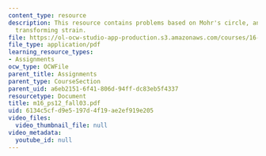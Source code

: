 ```yaml
---
content_type: resource
description: This resource contains problems based on Mohr's circle, and methods for
  transforming strain.
file: https://ol-ocw-studio-app-production.s3.amazonaws.com/courses/16-01-unified-engineering-i-ii-iii-iv-fall-2005-spring-2006/6134c5cfd9e5197d4f19ae2ef919e205_m16_ps12_fall03.pdf
file_type: application/pdf
learning_resource_types:
- Assignments
ocw_type: OCWFile
parent_title: Assignments
parent_type: CourseSection
parent_uid: a6eb2151-6f41-806d-94ff-dc83eb5f4337
resourcetype: Document
title: m16_ps12_fall03.pdf
uid: 6134c5cf-d9e5-197d-4f19-ae2ef919e205
video_files:
  video_thumbnail_file: null
video_metadata:
  youtube_id: null
---
```

